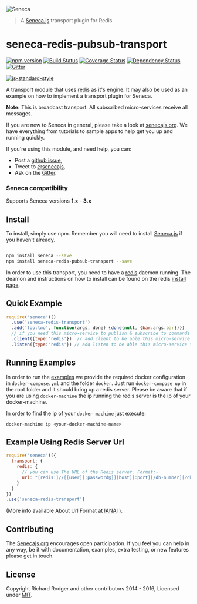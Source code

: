 ![Seneca](http://senecajs.org/files/assets/seneca-logo.png)
> A [Seneca.js][] transport plugin for Redis

# seneca-redis-pubsub-transport
[![npm version][npm-badge]][npm-url]
[![Build Status][travis-badge]][travis-url]
[![Coverage Status][coveralls-badge]][coveralls-url]
[![Dependency Status][david-badge]][david-url]
[![Gitter][gitter-badge]][gitter-url]

[![js-standard-style][standard-badge]][standard-style]

A transport module that uses [redis] as it's engine. It may also be used as an example on how to implement a transport plugin for Seneca.

__Note:__ This is broadcast transport. All subscribed micro-services receive all messages.

If you are new to Seneca in general, please take a look at [senecajs.org][]. We have everything from
tutorials to sample apps to help get you up and running quickly.

If you're using this module, and need help, you can:

- Post a [github issue][],
- Tweet to [@senecajs][],
- Ask on the [Gitter][gitter-url].

### Seneca compatibility
Supports Seneca versions **1.x** - **3.x**

## Install
To install, simply use npm. Remember you will need to install [Seneca.js][] if you haven't already.

```sh

npm install seneca --save
npm install seneca-redis-pubsub-transport --save

```

In order to use this transport, you need to have a [redis][] daemon running. The deamon and instructions on how to install can be found on the redis [install page][].

## Quick Example

```js
require('seneca')()
  .use('seneca-redis-transport')
  .add('foo:two', function(args, done) {done(null, {bar:args.bar})})
  // if you need this micro-service to publish & subscribe to commands add client & listen 
  .client({type:'redis'})  // add client to be able this micro-service to publish
  .listen({type:'redis'}) // add listen to be able this micro-service to subscribe
```

## Running Examples

In order to run the [examples][] we provide the required docker configuration
in `docker-compose.yml` and the folder `docker`. Just run `docker-compose up` in
the root folder and it should bring up a redis server. Please be aware that if you
are using `docker-machine` the ip running the redis server is the ip of your docker-machine.

In order to find the ip of your `docker-machine` just execute:
```
docker-machine ip <your-docker-machine-name>
```

## Example Using Redis Server Url
```js
require('seneca')({
  transport: {
    redis: {
      // you can use The URL of the Redis server. Format:-
      url: "[redis:]//[[user][:password@]][host][:port][/db-number][?db=db-number[&password=bar[&option=value]]]"
    }
  }
})
.use('seneca-redis-transport')
```
(More info available About Url Format at [IANAl] ).

## Contributing
The [Senecajs org][] encourages open participation. If you feel you can help in any way, be it with
documentation, examples, extra testing, or new features please get in touch.

## License
Copyright Richard Rodger and other contributors 2014 - 2016, Licensed under [MIT][].

[npm-badge]: https://img.shields.io/npm/v/seneca-redis-pubsub-transport.svg
[npm-url]: https://npmjs.com/package/seneca-redis-pubsub-transport
[travis-badge]: https://api.travis-ci.org/senecajs/seneca-redis-pubsub-transport.svg
[travis-url]: https://travis-ci.org/senecajs/seneca-redis-pubsub-transport
[coveralls-badge]:https://coveralls.io/repos/senecajs/seneca-redis-pubsub-transport/badge.svg?branch=master&service=github
[coveralls-url]: https://coveralls.io/github/senecajs/seneca-redis-pubsub-transport?branch=master
[david-badge]: https://david-dm.org/senecajs/seneca-redis-pubsub-transport.svg
[david-url]: https://david-dm.org/senecajs/seneca-redis-pubsub-transport
[gitter-badge]: https://badges.gitter.im/senecajs/seneca.svg
[gitter-url]: https://gitter.im/senecajs/seneca

[standard-badge]: https://raw.githubusercontent.com/feross/standard/master/badge.png
[standard-style]: https://github.com/feross/standard

[redis]: http://redis.io/
[install page]: http://redis.io/download
[MIT]: ./LICENSE
[Senecajs org]: https://github.com/senecajs/
[senecajs.org]: http://senecajs.org/
[Seneca.js]: https://www.npmjs.com/package/seneca
[github issue]: https://github.com/senecajs/seneca-redis-pubsub-transport/issues
[examples]: https://github.com/senecajs/seneca-redis-pubsub-transport/tree/master/docs/examples
[@senecajs]: http://twitter.com/senecajs

[IANAl]: http://www.iana.org/assignments/uri-schemes/prov/redis
